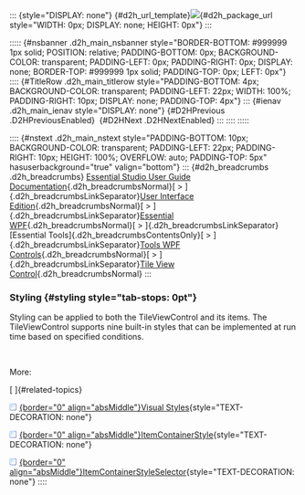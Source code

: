 ::: {style="DISPLAY: none"}
[](ms-xhelp:///?Id=d2h_url_template){#d2h_url_template}![](!package_url!){#d2h_package_url style="WIDTH: 0px; DISPLAY: none; HEIGHT: 0px"}
:::

::::: {#nsbanner .d2h_main_nsbanner style="BORDER-BOTTOM: #999999 1px solid; POSITION: relative; PADDING-BOTTOM: 0px; BACKGROUND-COLOR: transparent; PADDING-LEFT: 0px; PADDING-RIGHT: 0px; DISPLAY: none; BORDER-TOP: #999999 1px solid; PADDING-TOP: 0px; LEFT: 0px"}
:::: {#TitleRow .d2h_main_titlerow style="PADDING-BOTTOM: 4px; BACKGROUND-COLOR: transparent; PADDING-LEFT: 22px; WIDTH: 100%; PADDING-RIGHT: 10px; DISPLAY: none; PADDING-TOP: 4px"}
::: {#ienav .d2h_main_ienav style="DISPLAY: none"}
[](ms-xhelp:///?Id=4505a6ef-20e8-4612-a8a2-f1abdf3873b6){#D2HPrevious .D2HPreviousEnabled}  [](ms-xhelp:///?Id=451c2b5d-3f24-460e-a976-803e9bd32c62){#D2HNext .D2HNextEnabled}
:::
::::
:::::

:::: {#nstext .d2h_main_nstext style="PADDING-BOTTOM: 10px; BACKGROUND-COLOR: transparent; PADDING-LEFT: 22px; PADDING-RIGHT: 10px; HEIGHT: 100%; OVERFLOW: auto; PADDING-TOP: 5px" hasuserbackground="true" valign="bottom"}
::: {#d2h_breadcrumbs .d2h_breadcrumbs}
[Essential Studio User Guide Documentation](ms-xhelp:///?Id=12457748-09e3-4d74-a240-8e049cedf030){.d2h_breadcrumbsNormal}[ \> ]{.d2h_breadcrumbsLinkSeparator}[User Interface Edition](ms-xhelp:///?Id=c29296b7-531c-413b-a0ec-488ca1f7f669){.d2h_breadcrumbsNormal}[ \> ]{.d2h_breadcrumbsLinkSeparator}[Essential WPF](ms-xhelp:///?Id=7f4f82c5-151c-4262-94d0-75c4626c77bc){.d2h_breadcrumbsNormal}[ \> ]{.d2h_breadcrumbsLinkSeparator}[Essential Tools]{.d2h_breadcrumbsContentsOnly}[ \> ]{.d2h_breadcrumbsLinkSeparator}[Tools WPF Controls](ms-xhelp:///?Id=2ea58a12-9426-4a63-96b4-89eb80232c2c){.d2h_breadcrumbsNormal}[ \> ]{.d2h_breadcrumbsLinkSeparator}[Tile View Control](ms-xhelp:///?Id=e5b2c4dd-aa7c-4e98-bdb5-d3e26527338c){.d2h_breadcrumbsNormal}
:::

### Styling {#styling style="tab-stops: 0pt"}

Styling can be applied to both the TileViewControl and its items. The TileViewControl supports nine built-in styles that can be implemented at run time based on specified conditions.

 

More:

[ ]{#related-topics}

[![](button.gif){border="0" align="absMiddle"}Visual Styles](ms-xhelp:///?Id=32fab1a0-4c6a-4607-a0fd-d0aab06e15fe){style="TEXT-DECORATION: none"}

[![](button.gif){border="0" align="absMiddle"}ItemContainerStyle](ms-xhelp:///?Id=8f2365d1-a761-4add-8d6c-3bfa39e2016a){style="TEXT-DECORATION: none"}

[![](button.gif){border="0" align="absMiddle"}ItemContainerStyleSelector](ms-xhelp:///?Id=5c52e4ea-e9f4-463d-9442-2f4abcbeaf58){style="TEXT-DECORATION: none"}
::::
